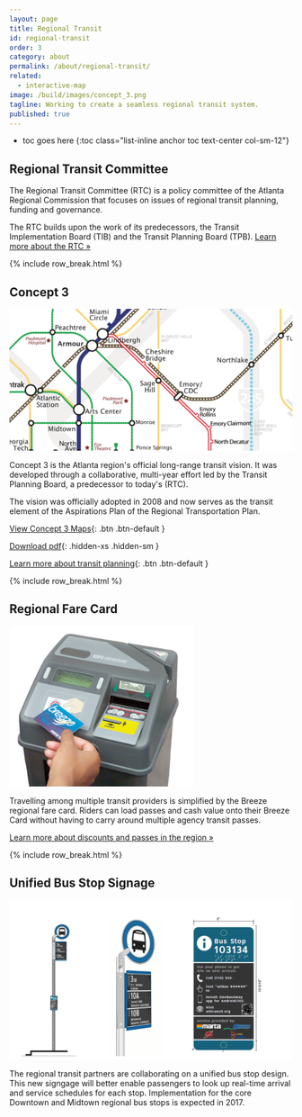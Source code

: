 ```yaml
---
layout: page
title: Regional Transit
id: regional-transit
order: 3
category: about
permalink: /about/regional-transit/
related:
  - interactive-map
image: /build/images/concept_3.png
tagline: Working to create a seamless regional transit system.
published: true
---
```


* toc goes here
{:toc class="list-inline anchor toc text-center col-sm-12"}


## Regional Transit Committee

The Regional Transit Committee (RTC) is a policy committee of the Atlanta Regional Commission that focuses on issues of regional transit planning, funding and governance. 

The RTC builds upon the work of its predecessors, the Transit Implementation Board (TIB) and the Transit Planning Board (TPB).  [Learn more about the RTC »](http://atlantaregional.com/about-us/board--committees/regional-transit-committee)

{% include row_break.html %}

## Concept 3

<div class="col-sm-6 col-xs-12 pull-right">
	<img class="img-responsive center-block" style="max-height: 285px" src="/build/images/concept_3.png" alt="Concept 3">
</div>

Concept 3 is the Atlanta region's official long-range transit vision. It was developed through a collaborative, multi-year effort led by the Transit Planning Board, a predecessor to today's (RTC). 

The vision was officially adopted in 2008 and now serves as the transit element of the Aspirations Plan of the Regional Transportation Plan.

[View Concept 3 Maps](/build/images/about/concept3_stylized.png){: .btn .btn-default }

[Download pdf](/assets/pdf/concept3_stylized.pdf){: .hidden-xs .hidden-sm }

[Learn more about transit planning](http://atlantaregional.com/transportation/transit/transit-planning){: .btn .btn-default }


{% include row_break.html %}

## Regional Fare Card

<div class="col-sm-6 col-xs-12 pull-right">
	<img class="img-responsive center-block" style="max-height: 285px" src="/build/images/fares/breeze_farebox.png" alt="Breeze Farebox">
</div>

Travelling among multiple transit providers is simplified by the Breeze regional fare card.  Riders can load passes and cash value onto their Breeze Card without having to carry around multiple agency transit passes.



[Learn more about discounts and passes in the region »](/fares/passes)

{% include row_break.html %}


## Unified Bus Stop Signage

<div class="col-sm-6 col-xs-12 pull-right">
	<img class="img-responsive center-block" style="max-height: 285px" src="/assets/images/about/RegionalSignage.png" alt="Unified Regional Signage">
</div>

The regional transit partners are collaborating on a unified bus stop design.  This new signgage will better enable passengers to look up real-time arrival and service schedules for each stop.  Implementation for the core Downtown and Midtown regional bus stops is expected in 2017.
